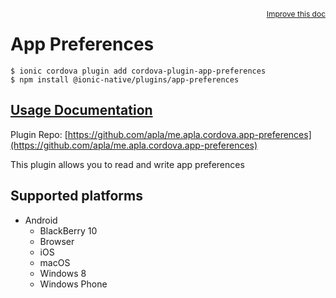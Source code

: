 <a style="float:right;font-size:12px;" href="http://github.com/danielsogl/awesome-cordova-plugins/edit/master/src/@awesome-cordova-plugins/plugins/app-preferences/index.ts#L2">
  Improve this doc
</a>

# App Preferences

```
$ ionic cordova plugin add cordova-plugin-app-preferences
$ npm install @ionic-native/plugins/app-preferences
```

## [Usage Documentation](https://ionicframework.com/docs/native/app-preferences/)

Plugin Repo: [https://github.com/apla/me.apla.cordova.app-preferences](https://github.com/apla/me.apla.cordova.app-preferences)

This plugin allows you to read and write app preferences

## Supported platforms

- Android
  - BlackBerry 10
  - Browser
  - iOS
  - macOS
  - Windows 8
  - Windows Phone
